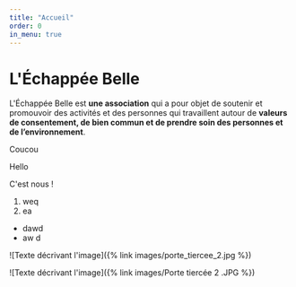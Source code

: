 ```yaml
---
title: "Accueil"
order: 0
in_menu: true
---
```

# L'Échappée Belle

L'Échappée Belle est **une association** qui a pour objet de soutenir et promouvoir des activités et des personnes qui travaillent autour de **valeurs de consentement, de bien commun et de prendre soin des personnes et de l’environnement**.

Coucou 

Hello 

C'est nous ! 

1. weq
2. ea

- dawd
- aw d 

![Texte décrivant l'image]({% link images/porte_tiercee_2.jpg %})



![Texte décrivant l'image]({% link images/Porte tiercée 2 .JPG %}) 